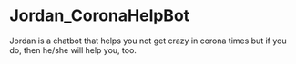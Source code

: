 # Jordan_CoronaHelpBot
Jordan is a chatbot that helps you not get crazy in corona times but if you do, then he/she will help you, too.
